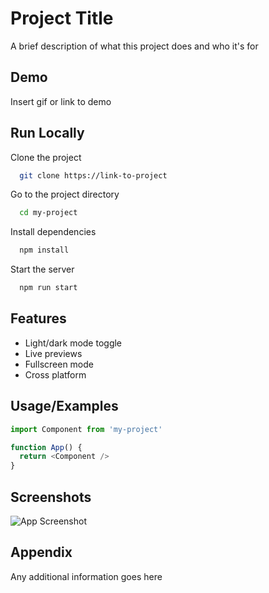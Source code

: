 
# Project Title

A brief description of what this project does and who it's for


## Demo

Insert gif or link to demo


## Run Locally

Clone the project

```bash
  git clone https://link-to-project
```

Go to the project directory

```bash
  cd my-project
```

Install dependencies

```bash
  npm install
```

Start the server

```bash
  npm run start
```


## Features

- Light/dark mode toggle
- Live previews
- Fullscreen mode
- Cross platform


## Usage/Examples

```javascript
import Component from 'my-project'

function App() {
  return <Component />
}
```


## Screenshots

![App Screenshot](https://via.placeholder.com/468x300?text=App+Screenshot+Here)


## Appendix

Any additional information goes here

